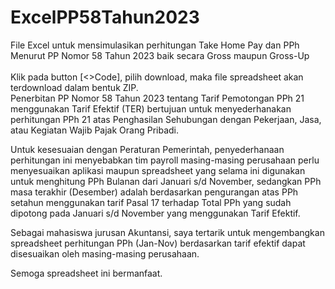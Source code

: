 # ExcelPP58Tahun2023
File Excel untuk mensimulasikan perhitungan Take Home Pay dan PPh Menurut PP Nomor 58 Tahun 2023 baik secara Gross maupun Gross-Up
<br>
<br>
Klik pada button [<>Code], pilih download, maka file spreadsheet
akan terdownload dalam bentuk ZIP.
<br>
Penerbitan PP Nomor 58 Tahun 2023 tentang Tarif Pemotongan
PPh 21 menggunakan Tarif Efektif (TER) bertujuan untuk
menyederhanakan perhitungan PPh 21 atas Penghasilan
Sehubungan dengan Pekerjaan, Jasa, atau Kegiatan
Wajib Pajak Orang Pribadi.

Untuk kesesuaian dengan Peraturan Pemerintah, penyederhanaan
perhitungan ini menyebabkan tim payroll masing-masing
perusahaan perlu menyesuaikan aplikasi maupun spreadsheet
yang selama ini digunakan untuk menghitung PPh Bulanan
dari Januari s/d November, sedangkan PPh masa terakhir
(Desember) adalah berdasarkan pengurangan atas PPh setahun
menggunakan tarif Pasal 17 terhadap Total PPh yang sudah
dipotong pada Januari s/d November yang menggunakan Tarif Efektif.

Sebagai mahasiswa jurusan Akuntansi, saya tertarik
untuk mengembangkan spreadsheet perhitungan PPh (Jan-Nov)
berdasarkan tarif efektif dapat disesuaikan oleh masing-masing
perusahaan.

Semoga spreadsheet ini bermanfaat.
